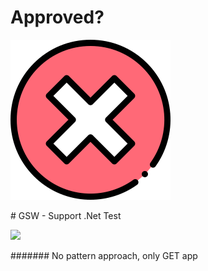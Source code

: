 # Approved?
![](https://github.com/allsou/ProcessosSeletivos/blob/master/assets/cancel.png)

﻿# GSW - Support .Net Test

![](https://github.com/erasmosud/AllanSouzaSantos/blob/master/screen.PNG)



####### No pattern approach, only GET app

